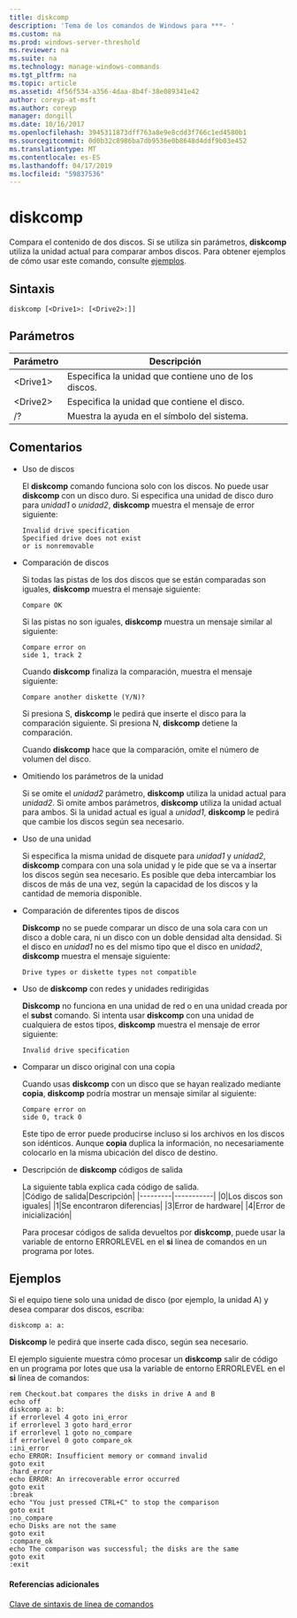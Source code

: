 ```yaml
---
title: diskcomp
description: 'Tema de los comandos de Windows para ***- '
ms.custom: na
ms.prod: windows-server-threshold
ms.reviewer: na
ms.suite: na
ms.technology: manage-windows-commands
ms.tgt_pltfrm: na
ms.topic: article
ms.assetid: 4f56f534-a356-4daa-8b4f-38e089341e42
author: coreyp-at-msft
ms.author: coreyp
manager: dongill
ms.date: 10/16/2017
ms.openlocfilehash: 3945311873dff763a8e9e8cdd3f766c1ed4580b1
ms.sourcegitcommit: 0d0b32c8986ba7db9536e0b8648d4ddf9b03e452
ms.translationtype: MT
ms.contentlocale: es-ES
ms.lasthandoff: 04/17/2019
ms.locfileid: "59837536"
---
```

# <a name="diskcomp"></a>diskcomp



Compara el contenido de dos discos. Si se utiliza sin parámetros, **diskcomp** utiliza la unidad actual para comparar ambos discos. Para obtener ejemplos de cómo usar este comando, consulte [ejemplos](#BKMK_examples).

## <a name="syntax"></a>Sintaxis

```
diskcomp [<Drive1>: [<Drive2>:]]
```

## <a name="parameters"></a>Parámetros

|Parámetro|Descripción|
|---------|-----------|
|\<Drive1>|Especifica la unidad que contiene uno de los discos.|
|\<Drive2>|Especifica la unidad que contiene el disco.|
|/?|Muestra la ayuda en el símbolo del sistema.|

## <a name="remarks"></a>Comentarios

-   Uso de discos

    El **diskcomp** comando funciona solo con los discos. No puede usar **diskcomp** con un disco duro. Si especifica una unidad de disco duro para *unidad1* o *unidad2*, **diskcomp** muestra el mensaje de error siguiente:  
    ```
    Invalid drive specification
    Specified drive does not exist
    or is nonremovable
    ```  
-   Comparación de discos

    Si todas las pistas de los dos discos que se están comparadas son iguales, **diskcomp** muestra el mensaje siguiente:  
    ```
    Compare OK
    ```  
    Si las pistas no son iguales, **diskcomp** muestra un mensaje similar al siguiente:  
    ```
    Compare error on
    side 1, track 2
    ```  
    Cuando **diskcomp** finaliza la comparación, muestra el mensaje siguiente:  
    ```
    Compare another diskette (Y/N)?
    ```  
    Si presiona S, **diskcomp** le pedirá que inserte el disco para la comparación siguiente. Si presiona N, **diskcomp** detiene la comparación.

    Cuando **diskcomp** hace que la comparación, omite el número de volumen del disco.
-   Omitiendo los parámetros de la unidad

    Si se omite el *unidad2* parámetro, **diskcomp** utiliza la unidad actual para *unidad2*. Si omite ambos parámetros, **diskcomp** utiliza la unidad actual para ambos. Si la unidad actual es igual a *unidad1*, **diskcomp** le pedirá que cambie los discos según sea necesario.
-   Uso de una unidad

    Si especifica la misma unidad de disquete para *unidad1* y *unidad2*, **diskcomp** compara con una sola unidad y le pide que se va a insertar los discos según sea necesario. Es posible que deba intercambiar los discos de más de una vez, según la capacidad de los discos y la cantidad de memoria disponible.
-   Comparación de diferentes tipos de discos

    **Diskcomp** no se puede comparar un disco de una sola cara con un disco a doble cara, ni un disco con un doble densidad alta densidad. Si el disco en *unidad1* no es del mismo tipo que el disco en *unidad2*, **diskcomp** muestra el mensaje siguiente:  
    ```
    Drive types or diskette types not compatible
    ```  
-   Uso de **diskcomp** con redes y unidades redirigidas

    **Diskcomp** no funciona en una unidad de red o en una unidad creada por el **subst** comando. Si intenta usar **diskcomp** con una unidad de cualquiera de estos tipos, **diskcomp** muestra el mensaje de error siguiente:  
    ```
    Invalid drive specification
    ```  
-   Comparar un disco original con una copia

    Cuando usas **diskcomp** con un disco que se hayan realizado mediante **copia**, **diskcomp** podría mostrar un mensaje similar al siguiente:  
    ```
    Compare error on 
    side 0, track 0
    ```  
    Este tipo de error puede producirse incluso si los archivos en los discos son idénticos. Aunque **copia** duplica la información, no necesariamente colocarlo en la misma ubicación del disco de destino.
-   Descripción de **diskcomp** códigos de salida

    La siguiente tabla explica cada código de salida.  
    |Código de salida|Descripción|
    |---------|-----------|
    |0|Los discos son iguales|
    |1|Se encontraron diferencias|
    |3|Error de hardware|
    |4|Error de inicialización|

    Para procesar códigos de salida devueltos por **diskcomp**, puede usar la variable de entorno ERRORLEVEL en el **si** línea de comandos en un programa por lotes.

## <a name="BKMK_examples"></a>Ejemplos

Si el equipo tiene solo una unidad de disco (por ejemplo, la unidad A) y desea comparar dos discos, escriba:
```
diskcomp a: a:
```
**Diskcomp** le pedirá que inserte cada disco, según sea necesario.

El ejemplo siguiente muestra cómo procesar un **diskcomp** salir de código en un programa por lotes que usa la variable de entorno ERRORLEVEL en el **si** línea de comandos:
```
rem Checkout.bat compares the disks in drive A and B 
echo off 
diskcomp a: b: 
if errorlevel 4 goto ini_error 
if errorlevel 3 goto hard_error 
if errorlevel 1 goto no_compare
if errorlevel 0 goto compare_ok 
:ini_error 
echo ERROR: Insufficient memory or command invalid 
goto exit 
:hard_error 
echo ERROR: An irrecoverable error occurred 
goto exit 
:break 
echo "You just pressed CTRL+C" to stop the comparison 
goto exit 
:no_compare 
echo Disks are not the same 
goto exit 
:compare_ok 
echo The comparison was successful; the disks are the same 
goto exit 
:exit
```

#### <a name="additional-references"></a>Referencias adicionales

[Clave de sintaxis de línea de comandos](command-line-syntax-key.md)
